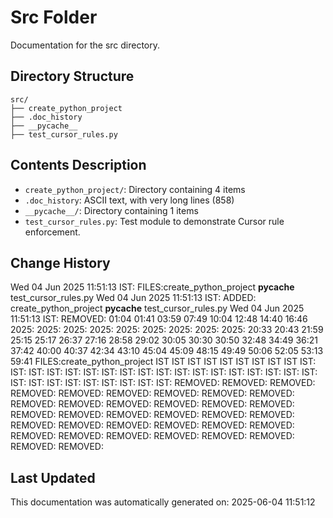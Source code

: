 <!-- filepath: /home/michaelnewham/Projects/create_python_project/src/aboutthisfolder.md -->
# Src Folder

Documentation for the src directory.

## Directory Structure

```
src/
├── create_python_project
├── .doc_history
├── __pycache__
├── test_cursor_rules.py
```

## Contents Description

- `create_python_project/`: Directory containing 4 items
- `.doc_history`: ASCII text, with very long lines (858)
- `__pycache__/`: Directory containing 1 items
- `test_cursor_rules.py`: Test module to demonstrate Cursor rule enforcement.

## Change History

Wed 04 Jun 2025 11:51:13 IST: FILES:create_python_project
__pycache__
test_cursor_rules.py
Wed 04 Jun 2025 11:51:13 IST: ADDED: create_python_project __pycache__ test_cursor_rules.py 
Wed 04 Jun 2025 11:51:13 IST: REMOVED:                                    01:04 01:41 03:59 07:49 10:04 12:48 14:40 16:46 2025: 2025: 2025: 2025: 2025: 2025: 2025: 2025: 2025: 20:33 20:43 21:59 25:15 25:17 26:37 27:16 28:58 29:02 30:05 30:30 30:50 32:48 34:49 36:21 37:42 40:00 40:37 42:34 43:10 45:04 45:09 48:15 49:49 50:06 52:05 53:13 59:41 FILES:create_python_project IST IST IST IST IST IST IST IST IST IST: IST: IST: IST: IST: IST: IST: IST: IST: IST: IST: IST: IST: IST: IST: IST: IST: IST: IST: IST: IST: IST: IST: IST: IST: IST: IST: REMOVED: REMOVED: REMOVED: REMOVED: REMOVED: REMOVED: REMOVED: REMOVED: REMOVED: REMOVED: REMOVED: REMOVED: REMOVED: REMOVED: REMOVED: REMOVED: REMOVED: REMOVED: REMOVED: REMOVED: REMOVED: REMOVED: REMOVED: REMOVED: REMOVED: REMOVED: REMOVED: REMOVED: REMOVED: REMOVED: REMOVED: REMOVED: REMOVED: REMOVED: REMOVED: 

## Last Updated

This documentation was automatically generated on: 2025-06-04 11:51:12
